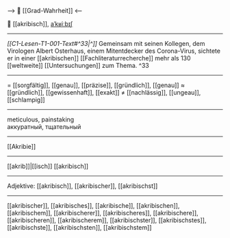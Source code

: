 --> 🧩 [[Grad-Wahrheit]] <--

🧐 [[akribisch]], [aˈkʁiːbɪʃ](https://youglish.com/pronounce/akribisch/german)

---
*[[C1-Lesen-T1-001-Text#^33|^]]* Gemeinsam mit seinen Kollegen, dem Virologen Albert Osterhaus, einem Mitentdecker des Corona-Virus, sichtete er in einer [[akribischen]] [[Fachliteraturrecherche]] mehr als 130 [[weltweite]] [[Untersuchungen]] zum Thema. ^33


---
= [[sorgfältig]], [[genau]], [[präzise]],  [[gründlich]], [[genau]]
≈ [[gründlich]], [[gewissenhaft]], [[exakt]]
≠ [[nachlässig]], [[ungeau]], [[schlampig]]

---
meticulous, painstaking  
аккуратный, тщательный

---
[[Akribie]]

---
[[akrib]]|[[isch]]
[[akribisch]]


---
Adjektive: [[akribisch]], [[akribischer]], [[akribischst]]

---
[[akribischer]], [[akribisches]], [[akribische]], [[akribischen]], [[akribischem]], [[akribischerer]], [[akribischeres]], [[akribischere]], [[akribischeren]], [[akribischerem]], [[akribischster]], [[akribischstes]], [[akribischste]], [[akribischsten]], [[akribischstem]]